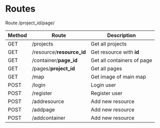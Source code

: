 # Routes

Route /project_id/page/


| **Method** | **Route** | **Description** |
|------------|-----------|---------------|
| GET | /projects | Get all projects |
| GET | /resource/**resource_id** | Get resource with **id** |
| GET | /container/**page_id** | Get all containers of page |
| GET | /pages/**project_id** | Get all pages |
| GET | /map | Get image of main map |
| POST | /login | Login user |
| POST | /register | Register user |
| POST | /addresource | Add new resource |
| POST | /addpage | Add new resource |
| POST | /addcontainer | Add new resource |
